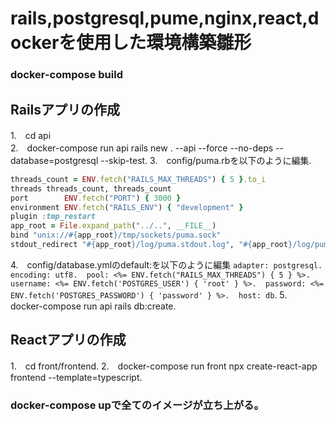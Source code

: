 # rails,postgresql,pume,nginx,react,dockerを使用した環境構築雛形
### docker-compose build

## Railsアプリの作成
1.　cd api<br>
2.　docker-compose run api rails new . --api --force --no-deps --database=postgresql --skip-test. 
3.　config/puma.rbを以下のように編集. 
```ruby:config/puma.rb
threads_count = ENV.fetch("RAILS_MAX_THREADS") { 5 }.to_i
threads threads_count, threads_count
port        ENV.fetch("PORT") { 3000 }
environment ENV.fetch("RAILS_ENV") { "development" } 
plugin :tmp_restart
app_root = File.expand_path("../..", __FILE__) 
bind "unix://#{app_root}/tmp/sockets/puma.sock"
stdout_redirect "#{app_root}/log/puma.stdout.log", "#{app_root}/log/puma.stderr.log", true
```
4.　config/database.ymlのdefault:を以下のように編集
`adapter: postgresql. 
    encoding: utf8. 
    pool: <%= ENV.fetch("RAILS_MAX_THREADS") { 5 } %>. 
    username: <%= ENV.fetch('POSTGRES_USER') { 'root' } %>. 
    password: <%= ENV.fetch('POSTGRES_PASSWORD') { 'password' } %>. 
    host: db`. 
5.　docker-compose run api rails db:create. 

## Reactアプリの作成
1.　cd front/frontend. 
2.　docker-compose run front npx create-react-app frontend --template=typescript. 

### docker-compose upで全てのイメージが立ち上がる。
